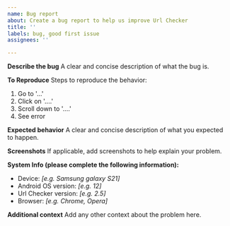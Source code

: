 ```yaml
---
name: Bug report
about: Create a bug report to help us improve Url Checker
title: ''
labels: bug, good first issue
assignees: ''

---
```


**Describe the bug**
A clear and concise description of what the bug is.

**To Reproduce**
Steps to reproduce the behavior:
1. Go to '...'
2. Click on '....'
3. Scroll down to '....'
4. See error

**Expected behavior**
A clear and concise description of what you expected to happen.

**Screenshots**
If applicable, add screenshots to help explain your problem.

**System Info (please complete the following information):**
 - Device: _[e.g. Samsung galaxy S21]_
 - Android OS version: _[e.g. 12]_
 - Url Checker version: _[e.g. 2.5]_
 - Browser: _[e.g. Chrome, Opera]_

**Additional context**
Add any other context about the problem here.
